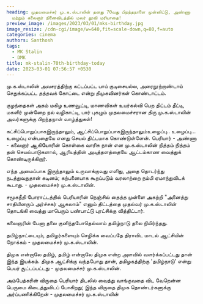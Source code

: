 ```yaml
---
heading: முதலமைச்சர் மு.க.ஸ்டாலின் தனது 70வது பிறந்தநாளை முன்னிட்டு, அண்ணா
  மற்றும் கலைஞர் நினைவிடத்தில் மலர் தூவி மரியாதை!
preview_image: /images/2023/03/01/mks-birthday.jpg
image_resize: /cdn-cgi/image/w=640,fit=scale-down,q=80,f=auto
categories: cinema
authors: Santhosh
tags:
  - MK Stalin
  - DMK
title: mk-stalin-70th-birthday-today
date: 2023-03-01 07:56:57 +0530
---
```



மு.க.ஸ்டாலின் அவசரத்திற்கு கட்டப்பட்ட பாய்  குடிசையல்ல, அரைநூற்றாண்டாய் செதுக்கப்பட்ட தத்தவக் கோட்டை என்று திமுகவினர்கள் கொண்டாட்டம். 

குழந்தைகள் அகம் மகிழ உணவூட்டி, 
மாணவிகள் உயர்கல்வி பெற திட்டம் தீட்டி, 
மகளிர் முன்னேற நல் வழிகாட்டி,
பார் புகழும் முதலமைச்சரான
திரு மு.க.ஸ்டாலின் அவர்களுக்கு பிறந்தநாள் வாழ்த்துகள்!

கட்சிப்பொறுப்பாகஇருந்தாலும், ஆட்சிப்பொறுப்பாகஇருந்தாலும்உழைப்பு.. உழைப்பு... உழைப்பு என்பதையே எனது செயல் திட்டமாக கொண்டுள்ளேன். பெரியார் - அண்ணா - கலைஞர் ஆகியோரின் கொள்கை வாரிசு நான் என மு.க.ஸ்டாலின் நித்தம் நித்தம் தன் செயல்பாடுகளால், ஆரியத்தின் அடித்தளத்தையே ஆட்டம்காண வைத்துக் கொண்டிருக்கிறார்.

எந்த அமைப்பாக இருந்தாலும் உருவாக்குவது எளிது, அதை தொடர்ந்து நடத்துவதுதான் கடினம்; கற்பனையாக கூறப்படும் வரலாற்றை நம்பி ஏமாந்துவிடக் கூடாது. - முதலமைச்சர் மு.க.ஸ்டாலின்.

சமூகநீதி போராட்டத்தில் பெரியாரின் நெஞ்சில் தைத்த முள்ளை அகற்றி "அனைத்து சாதியினரும் அர்ச்சகர் ஆகலாம்" எனும் திட்டத்தை முதல்வர் மு.க.ஸ்டாலின் தொடங்கி வைத்து மாபெரும் பண்பாட்டு புரட்சிக்கு வித்திட்டார்.

கலைஞரின் பேனா தலை குனிந்தபோதெல்லாம் தமிழ்நாடு தலை நிமிர்ந்தது.

தமிழ்நாட்டையும், தமிழர்களையும் செழிக்க வைப்பதே திராவிட மாடல் ஆட்சியின் நோக்கம் - முதலமைச்சர் மு.க.ஸ்டாலின். 

திமுக என்றாலே தமிழ், தமிழ் என்றாலே திமுக என்ற அளவில் வளர்க்கப்பட்டது தான் இந்த இயக்கம். திமுக ஆட்சிக்கு வந்தபோது தான், தமிழகத்திற்கு 'தமிழ்நாடு' என்று பெயர் சூட்டப்பட்டது - முதலமைச்சர் மு.க.ஸ்டாலின்.

அம்பேத்கரின் விருதை பெரியார் திடலில் வைத்து வாங்குவதை விட வேறென்ன பெருமை கிடைத்துவிடப் போகிறது; இந்த விருதை திமுக தொண்டர்களுக்கு அர்ப்பணிக்கிறேன் - முதலமைச்சர் மு.க.ஸ்டாலின்